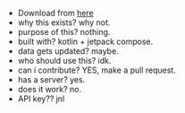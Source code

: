 - Download from [here](https://github.com/catisgoal/DHHTYard/releases/download/te/DHHT-0.0.1.apk)
- why this exists? why not.
- purpose of this? nothing.
- built with? kotlin + jetpack compose.
- data gets updated? maybe.
- who should use this? idk.
- can i contribute? YES, make a pull request.
- has a server? yes.
- does it work? no.
- API key?? jnl
